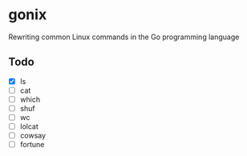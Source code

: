 # gonix
Rewriting common Linux commands in the Go programming language

## Todo
- [X] ls 
- [ ] cat
- [ ] which
- [ ] shuf
- [ ] wc
- [ ] lolcat
- [ ] cowsay
- [ ] fortune
